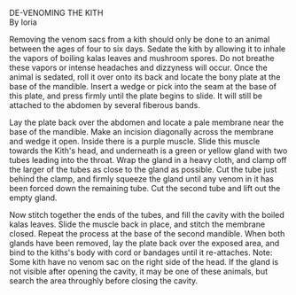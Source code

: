DE-VENOMING THE KITH  
By Ioria  
  
Removing the venom sacs from a kith should only be done to an animal between the ages of four to six days. Sedate the kith by allowing it to inhale the vapors of boiling kalas leaves and mushroom spores. Do not breathe these vapors or intense headaches and dizzyness will occur. Once the animal is sedated, roll it over onto its back and locate the bony plate at the base of the mandible. Insert a wedge or pick into the seam at the base of this plate, and press firmly until the plate begins to slide. It will still be attached to the abdomen by several fiberous bands.  
  
Lay the plate back over the abdomen and locate a pale membrane near the base of the mandible. Make an incision diagonally across the membrane and wedge it open. Inside there is a purple muscle. Slide this muscle towards the Kith's head, and underneath is a green or yellow gland with two tubes leading into the throat. Wrap the gland in a heavy cloth, and clamp off the larger of the tubes as close to the gland as possible. Cut the tube just behind the clamp, and firmly squeeze the gland until any venom in it has been forced down the remaining tube. Cut the second tube and lift out the empty gland.  
  
Now stitch together the ends of the tubes, and fill the cavity with the boiled kalas leaves. Slide the muscle back in place, and stitch the membrane closed. Repeat the process at the base of the second mandible. When both glands have been removed, lay the plate back over the exposed area, and bind to the kiths's body with cord or bandages until it re-attaches. Note: Some kith have no venom sac on the right side of the head. If the gland is not visible after opening the cavity, it may be one of these animals, but search the area throughly before closing the cavity.  